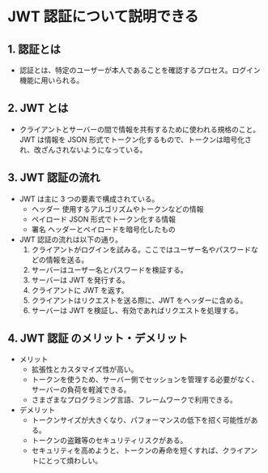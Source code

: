 # JWT 認証について説明できる

## 1. 認証とは

- 認証とは、特定のユーザーが本人であることを確認するプロセス。ログイン機能に用いられる。

## 2. JWT とは

- クライアントとサーバーの間で情報を共有するために使われる規格のこと。
  JWT は情報を JSON 形式でトークン化するもので、トークンは暗号化され、改ざんされないようになっている。

## 3. JWT 認証の流れ

- JWT は主に 3 つの要素で構成されている。
  - ヘッダー 使用するアルゴリズムやトークンなどの情報
  - ペイロード JSON 形式でトークン化する情報
  - 署名 ヘッダーとペイロードを暗号化したもの
- JWT 認証の流れは以下の通り。
  1. クライアントがログインを試みる。ここではユーザー名やパスワードなどの情報を送る。
  2. サーバーはユーザー名とパスワードを検証する。
  3. サーバーは JWT を発行する。
  4. クライアントに JWT を返す。
  5. クライアントはリクエストを送る際に、JWT をヘッダーに含める。
  6. サーバーは JWT を検証し、有効であればリクエストを処理する。

## 4. JWT 認証 のメリット・デメリット

- メリット
  - 拡張性とカスタマイズ性が高い。
  - トークンを使うため、サーバー側でセッションを管理する必要がなく、サーバーの負荷を軽減できる。
  - さまざまなプログラミング言語、フレームワークで利用できる。
- デメリット
  - トークンサイズが大きくなり、パフォーマンスの低下を招く可能性がある。
  - トークンの盗難等のセキュリティリスクがある。
  - セキュリティを高めようと、トークンの寿命を短くすれば、クライアントにとって煩わしい。
